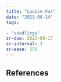 ```yaml
---
title: "Louise Far"
date: "2023-06-14"
tags:

- "seedlings"
sr-due: 2023-06-17
sr-interval: 3
sr-ease: 250
---
```




## References